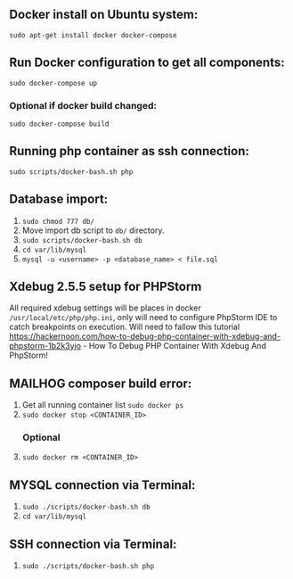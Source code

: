 ## Docker install on Ubuntu system:
```console
sudo apt-get install docker docker-compose  
```

## Run Docker configuration to get all components:
```console
sudo docker-compose up
```
### Optional if docker build changed:
```console
sudo docker-compose build
```

## Running php container as ssh connection:
```console
sudo scripts/docker-bash.sh php
```

## Database import:
1. `sudo chmod 777 db/`
2. Move import db script to `db/` directory.
3. `sudo scripts/docker-bash.sh db`
4. `cd var/lib/mysql`
5. `mysql -u <username> -p <database_name> < file.sql`

## Xdebug 2.5.5 setup for PHPStorm
All required xdebug settings will be places in docker
`/usr/local/etc/php/php.ini`, only will need to 
configure PhpStorm IDE to catch breakpoints on execution. Will need to
fallow this tutorial https://hackernoon.com/how-to-debug-php-container-with-xdebug-and-phpstorm-1b2k3yjo - How To Debug PHP Container With Xdebug And PhpStorm!

## MAILHOG composer build error:
1. Get all running container list `sudo docker ps`
2. `sudo docker stop <CONTAINER_ID>`
   ### Optional
3. `sudo docker rm <CONTAINER_ID>`

## MYSQL connection via Terminal:
1. `sudo ./scripts/docker-bash.sh db`
2. `cd var/lib/mysql`  

## SSH connection via Terminal:
1. `sudo ./scripts/docker-bash.sh php` 
